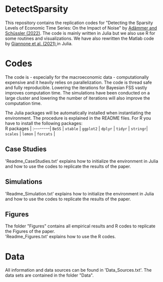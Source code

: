 # DetectSparsity
This repository contains the replication codes for 
"Detecting the Sparsity Levels of Economic Time Series: On the Impact of Noise" by
[Adämmer and Schüssler (2022)](https://papers.ssrn.com/sol3/papers.cfm?abstract_id=4019646). The code is mainly written in Julia but we also use R for some routines and visualizations.  We have also rewritten the Matlab code by [Giannone et al. (2021) ](https://www.econometricsociety.org/publications/econometrica/2021/09/01/economic-predictions-big-data-illusion-sparsity) in Julia.

# Codes
The code is - especially for the macroeconomic data - computationally expensive and it heavily relies on parallelization. 
The code is thread safe and fully reproducible. Lowering the iterations for Bayesian FSS vastly improves computation time. 
The simulations have been conducted on a large cluster and lowering the number of iterations will also improve the computation time. <br />

The Julia packages will be automatically installed when instantiating the environment. The procedure is explained in the README files. 
For R you have to install the following packages:  <br />
R packages |
:--------|
`BeSS`   |
`xtable` | 
`ggplot2` | 
`dplyr` |
`tidyr` |
`stringr`|
`scales` | 
`lemon` | 
`forcats` | 

## Case Studies 
'Readme_CaseStudies.txt' explains how to initialize the environment in Julia and how to use the codes to replicate the results of the paper. 

## Simulations
'Readme_Simulation.txt' explains how to initialize the environment in Julia and how to use the codes to replicate the results of the paper. 

## Figures
The folder "Figures" contains all empirical results and R codes to replicate the Figures of the paper.  
'Readme_Figures.txt' explains how to use the R codes.

# Data
All information and data sources can be found in 'Data_Sources.txt'. The data sets are contained in the folder "Data".  <br />
